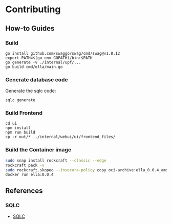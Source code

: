# Contributing

## How-to Guides

### Build

```
go install github.com/swaggo/swag/cmd/swag@v1.8.12
export PATH=$(go env GOPATH)/bin:$PATH
go generate -v ./internal/upf/...
go build cmd/ella/main.go
```

### Generate database code

Generate the sqlc code:

```shell
sqlc generate
```

### Build Frontend

```
cd ui
npm install
npm run build
cp -r out/* ../internal/webui/ui/frontend_files/
```

### Build the Container image

```bash
sudo snap install rockcraft --classic --edge
rockcraft pack -v
sudo rockcraft.skopeo --insecure-policy copy oci-archive:ella_0.0.4_amd64.rock docker-daemon:ella:0.0.4
docker run ella:0.0.4
```

## References

### SQLC

- [SQLC](https://docs.sqlc.dev/en/latest/)
